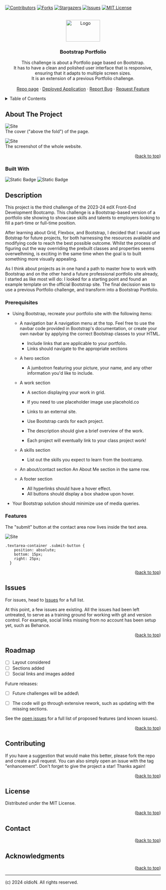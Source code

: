 <!-- Improved compatibility of back to top link: See: https://github.com/othneildrew/Best-README-Template/pull/73 -->

[![Contributors][contributors-shield]][contributors-url]
[![Forks][forks-shield]][forks-url]
[![Stargazers][stars-shield]][stars-url]
[![Issues][issues-shield]][issues-url]
[![MIT License][license-shield]][license-url]

<!-- PROJECT LOGO -->
<br />
<div align="center">
  <a href="https://github.com/oIdioN/Bootstrap-Portfolio">
    <img src="src/images/screenshot/sitecover.png" alt="Logo" width="110" height="70">
  </a>

<h3 align="center">Bootstrap Portfolio</h3>

  <p align="center">
   This challenge is about a Portfolio page based on Bootstrap.<br>It has to have a clean and polished user interface that is responsive, ensuring that it adapts to multiple screen sizes.<br>It is an extension of a previous Portfolio challenge.
    <br />
    <br />
    <a href="https://github.com/oIdioN/Bootstrap-Portfolio">Repo page</a>
    ·
    <a href="https://oidion.github.io/Bootstrap-Portfolio">Deployed Application</a>
    ·
    <a href="https://github.com/oIdioN/Bootstrap-Portfolio/issues">Report Bug</a>
    ·
    <a href="https://github.com/oIdioN/Bootstrap-Portfolio/issues">Request Feature</a>
  </p>
</div>



<!-- TABLE OF CONTENTS -->
<details>
  <summary>Table of Contents</summary>
  <ol>
    <li>
      <a href="#about-the-project">About The Project</a>
      <ul>
        <li><a href="#built-with">Built With</a></li>
      </ul>
    </li>
    <li>
      <a href="#Description">Description</a>
      <ul>
        <li><a href="#prerequisites">Prerequisites</a></li>
        <li><a href="#installation">Installation</a></li>
      </ul>
    </li>
    <li><a href="#issues">Issues</a></li>
    <li><a href="#roadmap">Roadmap</a></li>
    <li><a href="#contributing">Contributing</a></li>
    <li><a href="#license">License</a></li>
    <li><a href="#contact">Contact</a></li>
  
  </ol>
</details>



<!-- ABOUT THE PROJECT -->
## About The Project



![Site](src/images/screenshot/sitecover.png "Site")
<br>
The cover ("above the fold") of the page.




![Site](src/images/screenshot/siteshot.png "Site")
<br>
The screenshot of the whole website.


<p align="right">(<a href="#readme-top">back to top</a>)</p>


### Built With

![Static Badge](https://img.shields.io/badge/HTML-96%25-red?style=for-the-badge)
![Static Badge](https://img.shields.io/badge/css-4%25-brigthgreen?style=for-the-badge)


## Description 

This project is the third challenge of the 2023-24 edX Front-End Development Bootcamp.
This challenge is a Bootstrap-based version of a portfolio site showing to showcase skills and talents to employers looking to fill a part-time or full-time position. 

After learning about Grid, Flexbox, and Bootstrap, I decided that I would use Botstrap for future projects, for both harnessing the resources available and modifying code to reach the best possible outcome. Whilst the process of figuring out the way overriding the prebuilt classes and properties seems overwelhming, is exciting in the same time when the goal is to built something more visually appealing.

As I think about projects as in one hand a path to master how to work with Bootstrap and on the other hand a future professional portfolio site already, I started as like most will do: I looked for a starting point and found an example template on the official Bootstrap site. The final decission was to use a previous Portfolio challenge, and transform into a Bootstrap Portfolio.


### Prerequisites

* Using Bootstrap, recreate your portfolio site with the following items:
    * A navigation bar
    A navigation menu at the top. Feel free to use the navbar code provided in Bootstrap's documentation, or create your own navbar by applying the correct Bootstrap classes to your HTML.
      * Include links that are applicable to your portfolio.
      * Links should navigate to the appropriate sections

    * A hero section
      * A jumbotron featuring your picture, your name, and any other information you'd like to include.

    * A work section

      * A section displaying your work in grid.
      * If you need to use placeholder image use placehold.co 
      * Links to an external site.

      * Use Bootstrap cards for each project.
      * The description should give a brief overview of the work.

      * Each project will eventually link to your class project work!

    * A skills section
      * List out the skills you expect to learn from the bootcamp.

    * An about/contact section
      An About Me section in the same row.

    * A footer section
      * All hyperlinks should have a hover effect.
      * All buttons should display a box shadow upon hover.

* Your Bootstrap solution should minimize use of media queries.


### Features

The "submit" button at the contact area now lives inside the text area.

![Site](src/images/screenshot/portfoliosubmit.png "button")

```
.textarea-container .submit-button {
    position: absolute;
    bottom: 15px; 
    right: 25px; 
  }
```


<p align="right">(<a href="#readme-top">back to top</a>)</p>


## Issues

For issues, head to <a href="https://github.com/oIdioN/Bootstrap-Portfolio/issues">Issues</a> for a full list.

At this point, a few issues are existing. All the issues had been left untreated, to serve as a training ground for working with git and version control. For example, social links missing from no account has been setup yet, such as Behance.




<p align="right">(<a href="#readme-top">back to top</a>)</p>


<!-- ROADMAP -->
## Roadmap

- [ ] Layout considered
- [ ] Sections added
- [ ] Social links and images added

Future releases:
- [ ] Future challenges will be added\
- [ ] The code will go through extensive rework, such as updating with the missing sections.


See the [open issues](https://github.com/github_username/repo_name/issues) for a full list of proposed features (and known issues).

<p align="right">(<a href="#readme-top">back to top</a>)</p>



<!-- CONTRIBUTING -->
## Contributing

If you have a suggestion that would make this better, please fork the repo and create a pull request. You can also simply open an issue with the tag "enhancement".
Don't forget to give the project a star! Thanks again!



<p align="right">(<a href="#readme-top">back to top</a>)</p>



<!-- LICENSE -->
## License

Distributed under the MIT License.

<p align="right">(<a href="#readme-top">back to top</a>)</p>


<!-- CONTACT -->
## Contact



<p align="right">(<a href="#readme-top">back to top</a>)</p>



<!-- ACKNOWLEDGMENTS -->
## Acknowledgments


<p align="right">(<a href="#readme-top">back to top</a>)</p>

<!-- MARKDOWN LINKS & IMAGES -->
<!-- https://www.markdownguide.org/basic-syntax/#reference-style-links -->
[contributors-shield]: https://img.shields.io/github/contributors/oIdioN/Bootstrap-Portfolio.svg?style=for-the-badge
[contributors-url]: https://github.com/oIdioN/Bootstrap-Portfolio/graphs/contributors
[forks-shield]: https://img.shields.io/github/forks/oIdioN/Bootstrap-Portfolio.svg?style=for-the-badge
[forks-url]: https://github.com/oIdioN/Bootstrap-Portfolio/forks
[stars-shield]: https://img.shields.io/github/stars/oIdioN/Bootstrap-Portfolio.svg?style=for-the-badge
[stars-url]: https://github.com/oIdioN/Bootstrap-Portfolio/stargazers
[issues-shield]: https://img.shields.io/github/issues/oIdioN/Bootstrap-Portfolio.svg?style=for-the-badge
[issues-url]: https://github.com/oIdioN/Bootstrap-Portfolio/issues 
[license-shield]: https://img.shields.io/github/license/oIdioN/Bootstrap-Portfolio.svg?style=for-the-badge
[license-url]: https://github.com/oIdioN/Bootstrap-Portfolio?tab=MIT-1-ov-file#readme
[product-screenshot]: src/images/screenshot/sitecover.png
[NodeJS]: https://img.shields.io/badge/node.js-6DA55F?style=for-the-badge&logo=node.js&logoColor=white
[Node-url]: https://nodejs.org/en
[JQuery.com]: https://img.shields.io/badge/jQuery-0769AD?style=for-the-badge&logo=jquery&logoColor=white
[JQuery-url]: https://jquery.com 
[Bulma]: https://img.shields.io/badge/bulma-00D0B1?style=for-the-badge&logo=bulma&logoColor=white


---
(c) 2024 oIdioN. All rights reserved.
</div>

